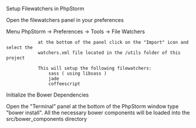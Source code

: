 Setup Filewatchers in PhpStorm

Open the filewatchers panel in your preferences

Menu PhpStorm
    -> Preferences
        -> Tools
            -> File Watchers
            
                at the bottom of the panel click on the "Import" icon and select the
                watchers.xml file located in the /utils folder of this project
                
                This will setup the following filewatchers:
                    sass ( using libsass )
                    jade
                    coffeescript
                
Initialize the Bower Dependencies

Open the "Terminal" panel at the bottom of the PhpStorm window
type "bower install". All the necessary bower components will be 
loaded into the src/bower_components directory